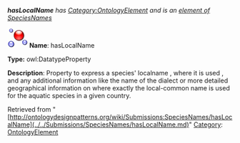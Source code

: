 ___hasLocalName__ has [Category:OntologyElement](../../Category/OntologyElement.md "Category:OntologyElement") and is an [element of](../../Property/ElementOf.md "Property:ElementOf") [SpeciesNames](../../Submissions/SpeciesNames.md "Submissions:SpeciesNames")_


  




[![DatatypeProperty](../../images/thumb/a/a5/DatatypeProperty.gif/45px-DatatypeProperty.gif)](../../Image/DatatypeProperty.gif.md "DatatypeProperty")
__Name__: hasLocalName 


__Type:__ owl:DatatypeProperty 


__Description__: Property to express a species' localname , where it is used , and any additional information like the name of the dialect or more detailed geographical information on where exactly the local-common name is used for the aquatic species in a given country. 





Retrieved from "[http://ontologydesignpatterns.org/wiki/Submissions:SpeciesNames/hasLocalName](../../Submissions/SpeciesNames/hasLocalName.md)"
 [Category](http://ontologydesignpatterns.org/wiki/Special:Categories "Special:Categories"): [OntologyElement](../../Category/OntologyElement.md "Category:OntologyElement")